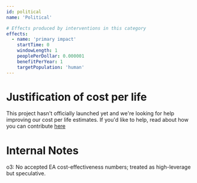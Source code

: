 ```yaml
---
id: political
name: 'Political'

# Effects produced by interventions in this category
effects:
  - name: 'primary impact'
    startTime: 0
    windowLength: 1
    peoplePerDollar: 0.000001
    benefitPerYear: 1
    targetPopulation: 'human'
---
```


# Justification of cost per life

This project hasn't officially launched yet and we're looking for help improving our cost per life estimates.
If you'd like to help, read about how you can contribute [here](https://github.com/impactlist/impactlist/blob/master/CONTRIBUTING.md)

# Internal Notes

o3: No accepted EA cost-effectiveness numbers; treated as high-leverage but speculative.
